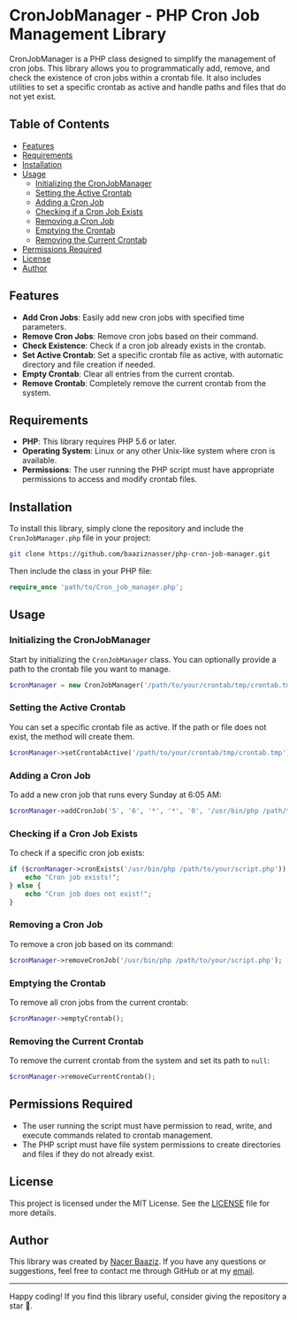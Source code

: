 # CronJobManager - PHP Cron Job Management Library

CronJobManager is a PHP class designed to simplify the management of cron jobs. This library allows you to programmatically add, remove, and check the existence of cron jobs within a crontab file. It also includes utilities to set a specific crontab as active and handle paths and files that do not yet exist.

## Table of Contents

- [Features](#features)
- [Requirements](#requirements)
- [Installation](#installation)
- [Usage](#usage)
  - [Initializing the CronJobManager](#initializing-the-cronjobmanager)
  - [Setting the Active Crontab](#setting-the-active-crontab)
  - [Adding a Cron Job](#adding-a-cron-job)
  - [Checking if a Cron Job Exists](#checking-if-a-cron-job-exists)
  - [Removing a Cron Job](#removing-a-cron-job)
  - [Emptying the Crontab](#emptying-the-crontab)
  - [Removing the Current Crontab](#removing-the-current-crontab)
- [Permissions Required](#permissions-required)
- [License](#license)
- [Author](#author)

## Features

- **Add Cron Jobs**: Easily add new cron jobs with specified time parameters.
- **Remove Cron Jobs**: Remove cron jobs based on their command.
- **Check Existence**: Check if a cron job already exists in the crontab.
- **Set Active Crontab**: Set a specific crontab file as active, with automatic directory and file creation if needed.
- **Empty Crontab**: Clear all entries from the current crontab.
- **Remove Crontab**: Completely remove the current crontab from the system.

## Requirements

- **PHP**: This library requires PHP 5.6 or later.
- **Operating System**: Linux or any other Unix-like system where cron is available.
- **Permissions**: The user running the PHP script must have appropriate permissions to access and modify crontab files.

## Installation

To install this library, simply clone the repository and include the `CronJobManager.php` file in your project:

```sh
git clone https://github.com/baaziznasser/php-cron-job-manager.git
```

Then include the class in your PHP file:

```php
require_once 'path/to/Cron_job_manager.php';
```

## Usage

### Initializing the CronJobManager

Start by initializing the `CronJobManager` class. You can optionally provide a path to the crontab file you want to manage.

```php
$cronManager = new CronJobManager('/path/to/your/crontab/tmp/crontab.tmp');
```

### Setting the Active Crontab

You can set a specific crontab file as active. If the path or file does not exist, the method will create them.

```php
$cronManager->setCrontabActive('/path/to/your/crontab/tmp/crontab.tmp');
```

### Adding a Cron Job

To add a new cron job that runs every Sunday at 6:05 AM:

```php
$cronManager->addCronJob('5', '6', '*', '*', '0', '/usr/bin/php /path/to/your/script.php');
```

### Checking if a Cron Job Exists

To check if a specific cron job exists:

```php
if ($cronManager->cronExists('/usr/bin/php /path/to/your/script.php')) {
    echo "Cron job exists!";
} else {
    echo "Cron job does not exist!";
}
```

### Removing a Cron Job

To remove a cron job based on its command:

```php
$cronManager->removeCronJob('/usr/bin/php /path/to/your/script.php');
```

### Emptying the Crontab

To remove all cron jobs from the current crontab:

```php
$cronManager->emptyCrontab();
```

### Removing the Current Crontab

To remove the current crontab from the system and set its path to `null`:

```php
$cronManager->removeCurrentCrontab();
```

## Permissions Required

- The user running the script must have permission to read, write, and execute commands related to crontab management.
- The PHP script must have file system permissions to create directories and files if they do not already exist.

## License

This project is licensed under the MIT License. See the [LICENSE](LICENSE) file for more details.

## Author

This library was created by [Nacer Baaziz](https://github.com/baaziznasser). If you have any questions or suggestions, feel free to contact me through GitHub or at my [email](mailto:baaziznacer.140@gmail.com).

---

Happy coding! If you find this library useful, consider giving the repository a star 🌟.
